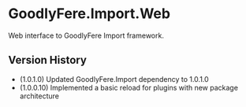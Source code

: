 # GoodlyFere.Import.Web

Web interface to GoodlyFere Import framework.

## Version History
- (1.0.1.0) Updated GoodlyFere.Import dependency to 1.0.1.0
- (1.0.0.10) Implemented a basic reload for plugins with new package architecture